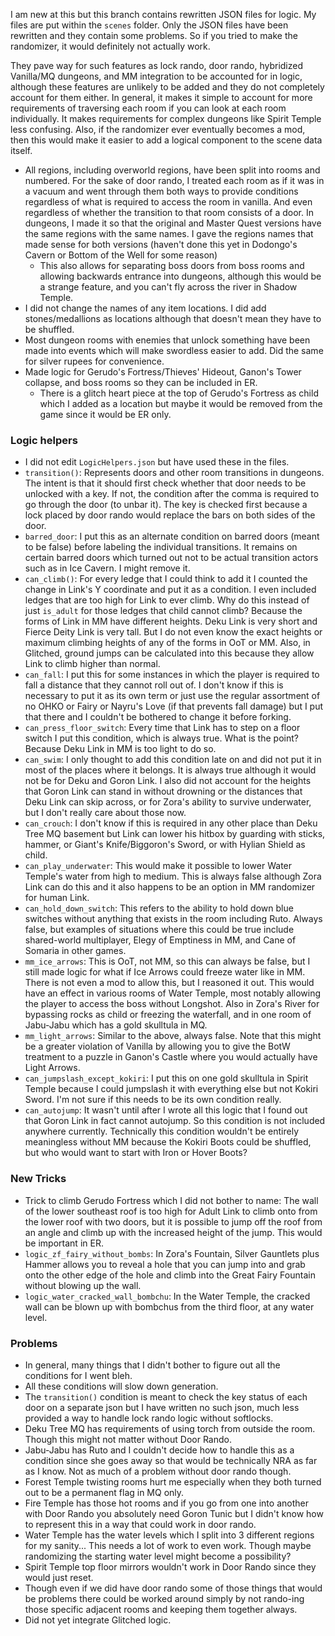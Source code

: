I am new at this but this branch contains rewritten JSON files for logic. My files are put within the `scenes` folder.
Only the JSON files have been rewritten and they contain some problems. So if you tried to make the randomizer, it would definitely not actually work.

They pave way for such features as lock rando, door rando, hybridized Vanilla/MQ dungeons, and MM integration to be accounted for in logic, although these features are unlikely to be added and they do not completely account for them either. In general, it makes it simple to account for more requirements of traversing each room if you can look at each room individually. It makes requirements for complex dungeons like Spirit Temple less confusing. Also, if the randomizer ever eventually becomes a mod, then this would make it easier to add a logical component to the scene data itself.

* All regions, including overworld regions, have been split into rooms and numbered. For the sake of door rando, I treated each room as if it was in a vacuum and went through them both ways to provide conditions regardless of what is required to access the room in vanilla. And even regardless of whether the transition to that room consists of a door. In dungeons, I made it so that the original and Master Quest versions have the same regions with the same names. I gave the regions names that made sense for both versions (haven't done this yet in Dodongo's Cavern or Bottom of the Well for some reason)
  * This also allows for separating boss doors from boss rooms and allowing backwards entrance into dungeons, although this would be a strange feature, and you can't fly across the river in Shadow Temple.
* I did not change the names of any item locations. I did add stones/medallions as locations although that doesn't mean they have to be shuffled.
* Most dungeon rooms with enemies that unlock something have been made into events which will make swordless easier to add. Did the same for silver rupees for convenience.
* Made logic for Gerudo's Fortress/Thieves' Hideout, Ganon's Tower collapse, and boss rooms so they can be included in ER.
  * There is a glitch heart piece at the top of Gerudo's Fortress as child which I added as a location but maybe it would be removed from the game since it would be ER only.

### Logic helpers

* I did not edit `LogicHelpers.json` but have used these in the files.
* `transition()`: Represents doors and other room transitions in dungeons. The intent is that it should first check whether that door needs to be unlocked with a key. If not, the condition after the comma is required to go through the door (to unbar it). The key is checked first because a lock placed by door rando would replace the bars on both sides of the door.
* `barred_door`: I put this as an alternate condition on barred doors (meant to be false) before labeling the individual transitions. It remains on certain barred doors which turned out not to be actual transition actors such as in Ice Cavern. I might remove it.
* `can_climb()`: For every ledge that I could think to add it I counted the change in Link's Y coordinate and put it as a condition. I even included ledges that are too high for Link to ever climb. Why do this instead of just `is_adult` for those ledges that child cannot climb? Because the forms of Link in MM have different heights. Deku Link is very short and Fierce Deity Link is very tall. But I do not even know the exact heights or maximum climbing heights of any of the forms in OoT or MM. Also, in Glitched, ground jumps can be calculated into this because they allow Link to climb higher than normal.
* `can_fall`: I put this for some instances in which the player is required to fall a distance that they cannot roll out of. I don't know if this is necessary to put it as its own term or just use the regular assortment of no OHKO or Fairy or Nayru's Love (if that prevents fall damage) but I put that there and I couldn't be bothered to change it before forking.
* `can_press_floor_switch`: Every time that Link has to step on a floor switch I put this condition, which is always true. What is the point? Because Deku Link in MM is too light to do so.
* `can_swim`: I only thought to add this condition late on and did not put it in most of the places where it belongs. It is always true although it would not be for Deku and Goron Link. I also did not account for the heights that Goron Link can stand in without drowning or the distances that Deku Link can skip across, or for Zora's ability to survive underwater, but I don't really care about those now.
* `can_crouch`: I don't know if this is required in any other place than Deku Tree MQ basement but Link can lower his hitbox by guarding with sticks, hammer, or Giant's Knife/Biggoron's Sword, or with Hylian Shield as child.
* `can_play_underwater`: This would make it possible to lower Water Temple's water from high to medium. This is always false although Zora Link can do this and it also happens to be an option in MM randomizer for human Link.
* `can_hold_down_switch`: This refers to the ability to hold down blue switches without anything that exists in the room including Ruto. Always false, but examples of situations where this could be true include shared-world multiplayer, Elegy of Emptiness in MM, and Cane of Somaria in other games.
* `mm_ice_arrows`: This is OoT, not MM, so this can always be false, but I still made logic for what if Ice Arrows could freeze water like in MM. There is not even a mod to allow this, but I reasoned it out. This would have an effect in various rooms of Water Temple, most notably allowing the player to access the boss without Longshot. Also in Zora's River for bypassing rocks as child or freezing the waterfall, and in one room of Jabu-Jabu which has a gold skulltula in MQ.
* `mm_light_arrows`: Similar to the above, always false. Note that this might be a greater violation of Vanilla by allowing you to give the BotW treatment to a puzzle in Ganon's Castle where you would actually have Light Arrows.
* `can_jumpslash_except_kokiri`: I put this on one gold skulltula in Spirit Temple because I could jumpslash it with everything else but not Kokiri Sword. I'm not sure if this needs to be its own condition really.
* `can_autojump`: It wasn't until after I wrote all this logic that I found out that Goron Link in fact cannot autojump. So this condition is not included anywhere currently. Technically this condition wouldn't be entirely meaningless without MM because the Kokiri Boots could be shuffled, but who would want to start with Iron or Hover Boots?

### New Tricks

* Trick to climb Gerudo Fortress which I did not bother to name: The wall of the lower southeast roof is too high for Adult Link to climb onto from the lower roof with two doors, but it is possible to jump off the roof from an angle and climb up with the increased height of the jump. This would be important in ER.
* `logic_zf_fairy_without_bombs`: In Zora's Fountain, Silver Gauntlets plus Hammer allows you to reveal a hole that you can jump into and grab onto the other edge of the hole and climb into the Great Fairy Fountain without blowing up the wall.
* `logic_water_cracked_wall_bombchu`: In the Water Temple, the cracked wall can be blown up with bombchus from the third floor, at any water level.

### Problems

* In general, many things that I didn't bother to figure out all the conditions for I went bleh.
* All these conditions will slow down generation.
* The `transition()` condition is meant to check the key status of each door on a separate json but I have written no such json, much less provided a way to handle lock rando logic without softlocks.
* Deku Tree MQ has requirements of using torch from outside the room. Though this might not matter without Door Rando.
* Jabu-Jabu has Ruto and I couldn't decide how to handle this as a condition since she goes away so that would be technically NRA as far as I know. Not as much of a problem without door rando though.
* Forest Temple twisting rooms hurt me especially when they both turned out to be a permanent flag in MQ only.
* Fire Temple has those hot rooms and if you go from one into another with Door Rando you absolutely need Goron Tunic but I didn't know how to represent this in a way that could work in door rando.
* Water Temple has the water levels which I split into 3 different regions for my sanity... This needs a lot of work to even work. Though maybe randomizing the starting water level might become a possibility?
* Spirit Temple top floor mirrors wouldn't work in Door Rando since they would just reset.
* Though even if we did have door rando some of those things that would be problems there could be worked around simply by not rando-ing those specific adjacent rooms and keeping them together always.
* Did not yet integrate Glitched logic.